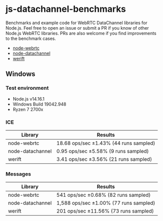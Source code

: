 # js-datachannel-benchmarks

Benchmarks and example code for WebRTC DataChannel libraries for Node.js. Feel free to open an issue or submit a PR if you know of other Node.js WebRTC libraries. PRs are also welcome if you find improvements to the benchmark cases.

* [node-webrtc](https://github.com/node-webrtc/node-webrtc)
* [node-datachannel](https://github.com/murat-dogan/node-datachannel)
* [werift](https://github.com/shinyoshiaki/werift-webrtc)

## Windows

### Test environment

* Node.js v14.16.1
* Windows Build 19042.948
* Ryzen 7 2700x

### ICE

| Library | Results |
| ------- | ------- |
| node-webrtc | 18.68 ops/sec ±1.43% (44 runs sampled) |
| node-datachannel | 0.95 ops/sec ±5.58% (9 runs sampled) |
| werift | 3.41 ops/sec ±3.56% (21 runs sampled) |

### Messages

| Library | Results |
| ------- | ------- |
| node-webrtc | 541 ops/sec ±0.68% (82 runs sampled) |
| node-datachannel | 1,588 ops/sec ±1.00% (77 runs sampled) |
| werift | 201 ops/sec ±11.56% (73 runs sampled) |
